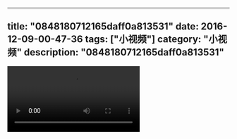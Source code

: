 
---
title: "0848180712165daff0a813531"
date: 2016-12-09-00-47-36
tags: ["小视频"]
category: "小视频"
description: "0848180712165daff0a813531"
---
<video src="http://ohtsqip0g.bkt.clouddn.com/0848180712165daff0a813531.mp4" controls="controls"></video>
